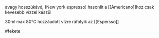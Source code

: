 avagy hosszúkávé, (New york espresso)
hasonlít a [[Americano]]hoz csak kevesebb vízzel készül

30ml max 80°C hozzáadott vízre ráfolyik az [[Espersso]]

#fekete